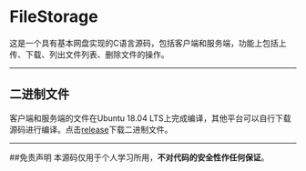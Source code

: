 # FileStorage
这是一个具有基本网盘实现的C语言源码，包括客户端和服务端，功能上包括上传、下载、列出文件列表、删除文件的操作。
***
## 二进制文件
客户端和服务端的文件在Ubuntu 18.04 LTS上完成编译，其他平台可以自行下载源码进行编译。点击[release](github.com/Edwin-Kevin/FileStorage/latest-release)下载二进制文件。
***
##免责声明
本源码仅用于个人学习所用，**不对代码的安全性作任何保证**。
